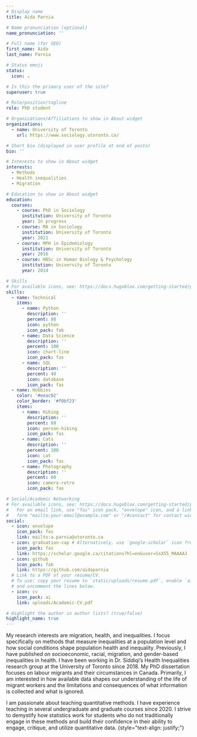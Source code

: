 ```yaml
---
# Display name
title: Aida Parnia

# Name pronunciation (optional)
name_pronunciation: ''

# Full name (for SEO)
first_name: Aida
last_name: Parnia

# Status emoji
status:
  icon: ☕️

# Is this the primary user of the site?
superuser: true

# Role/position/tagline
role: PhD student

# Organizations/Affiliations to show in About widget
organizations:
  - name: University of Toronto
    url: https://www.sociology.utoronto.ca/

# Short bio (displayed in user profile at end of posts)
bio: ''

# Interests to show in About widget
interests:
  - Methods
  - Health inequalities
  - Migration

# Education to show in About widget
education:
  courses:
    - course: PhD in Sociology
      institution: University of Toronto
      year: In progress
    - course: MA in Sociology
      institution: University of Toronto
      year: 2021
    - course: MPH in Epidemiology
      institution: University of Toronto
      year: 2016
    - course: HBSc in Human Biology & Psychology
      institution: University of Toronto
      year: 2014

# Skills
# For available icons, see: https://docs.hugoblox.com/getting-started/page-builder/#icons
skills:
  - name: Technical
    items:
      - name: Python
        description: ''
        percent: 80
        icon: python
        icon_pack: fab
      - name: Data Science
        description: ''
        percent: 100
        icon: chart-line
        icon_pack: fas
      - name: SQL
        description: ''
        percent: 40
        icon: database
        icon_pack: fas
  - name: Hobbies
    color: '#eeac02'
    color_border: '#f0bf23'
    items:
      - name: Hiking
        description: ''
        percent: 60
        icon: person-hiking
        icon_pack: fas
      - name: Cats
        description: ''
        percent: 100
        icon: cat
        icon_pack: fas
      - name: Photography
        description: ''
        percent: 80
        icon: camera-retro
        icon_pack: fas

# Social/Academic Networking
# For available icons, see: https://docs.hugoblox.com/getting-started/page-builder/#icons
#   For an email link, use "fas" icon pack, "envelope" icon, and a link in the
#   form "mailto:your-email@example.com" or "/#contact" for contact widget.
social:
  - icon: envelope
    icon_pack: fas
    link: mailto:a.parnia@utoronto.ca
  - icon: graduation-cap # Alternatively, use `google-scholar` icon from `ai` icon pack
    icon_pack: fas
    link: https://scholar.google.ca/citations?hl=en&user=SsX55_MAAAAJ
  - icon: github
    icon_pack: fab
    link: https://github.com/aidaparnia
  # Link to a PDF of your resume/CV.
  # To use: copy your resume to `static/uploads/resume.pdf`, enable `ai` icons in `params.yaml`,
  # and uncomment the lines below.
  - icon: cv
    icon_pack: ai
    link: uploads/Academic-CV.pdf

# Highlight the author in author lists? (true/false)
highlight_name: true
---
```


My research interests are migration, health, and inequalities. I focus specifically on methods that measure inequalities at a population level and how social conditions shape population health and inequality. Previously, I have published on socioeconomic, racial, migration, and gender-based inequalities in health. I have been working in Dr. Siddiqi’s Health Inequalities research group at the University of Toronto since 2018. My PhD dissertation focuses on labour migrants and their circumstances in Canada. Primarily, I am interested in how available data shapes our understanding of the life of migrant workers and the limitations and consequences of what information is collected and what is ignored.

I am passionate about teaching quantitative methods. I have experience teaching in several undergraduate and graduate courses since 2020. I strive to demystify how statistics work for students who do not traditionally engage in these methods and build their confidence in their ability to engage, critique, and utilize quantitative data.
{style="text-align: justify;"}
